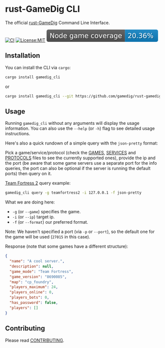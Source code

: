 # rust-GameDig CLI

The official [rust-GameDig](https://crates.io/crates/gamedig_cli) Command Line Interface.

[![CI](https://github.com/gamedig/rust-gamedig/actions/workflows/ci.yml/badge.svg)](https://github.com/gamedig/rust-gamedig/actions) [![License:MIT](https://img.shields.io/github/license/gamedig/rust-gamedig?color=blue)](https://github.com/gamedig/rust-gamedig/blob/main/LICENSE.md) [![node coverage](https://raw.githubusercontent.com/gamedig/rust-gamedig/main/.github/badges/node.svg)](https://github.com/gamedig/node-gamedig)

## Installation

You can install the CLI via `cargo`:

```sh
cargo install gamedig_cli
```

or

```sh
cargo install gamedig_cli --git https://github.com/gamedig/rust-gamedig.git
```

## Usage

Running `gamedig_cli` without any arguments will display the usage information. You can also use the `--help` (or `-h`) flag to see detailed usage instructions.

Here's also a quick rundown of a simple query with the `json-pretty` format:

Pick a game/service/protocol (check
the [GAMES](https://github.com/gamedig/rust-gamedig/blob/main/GAMES.md), [SERVICES](https://github.com/gamedig/rust-gamedig/blob/main/SERVICES.md)
and [PROTOCOLS](https://github.com/gamedig/rust-gamedig/blob/main/PROTOCOLS.md) files to see the currently supported
ones), provide the ip and the port (be aware that some game servers use a separate port for the info queries, the port
can also be optional if the server is running the default ports) then query on it.

[Team Fortress 2](https://store.steampowered.com/app/440/Team_Fortress_2/) query example:

```sh
gamedig_cli query -g teamfortress2 -i 127.0.0.1 -f json-pretty
```

What we are doing here:

- `-g` (or `--game`) specifies the game.
- `-i` (or `--ip`) target ip.
- `-f` (or `--format`) our preferred format.

Note: We haven't specified a port (via `-p` or `--port`), so the default one for the game will be used (`27015` in this
case).

Response (note that some games have a different structure):

```json
{
  "name": "A cool server.",
  "description": null,
  "game_mode": "Team Fortress",
  "game_version": "8690085",
  "map": "cp_foundry",
  "players_maximum": 24,
  "players_online": 0,
  "players_bots": 0,
  "has_password": false,
  "players": []
}
```

## Contributing

Please read [CONTRIBUTING](https://github.com/gamedig/rust-gamedig/blob/main/CONTRIBUTING.md).
